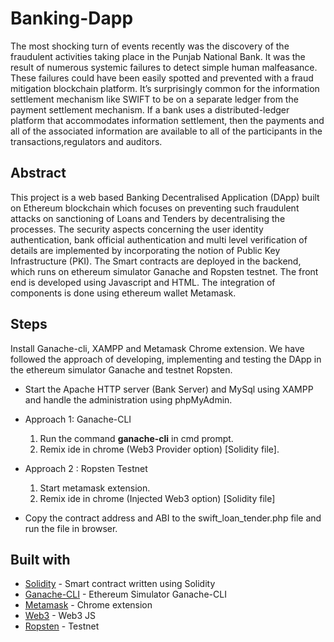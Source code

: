 # Banking-Dapp
The most shocking turn of events recently was the discovery of the fraudulent activities taking place in the Punjab National Bank. It was the result of numerous systemic failures to detect simple human malfeasance. These failures could have been easily spotted and prevented with a fraud mitigation blockchain platform. It’s surprisingly common for the information settlement mechanism like SWIFT to be on a separate ledger from the payment settlement mechanism. If a bank uses a distributed-ledger platform that accommodates information settlement, then the payments and all of the associated information are available to all of the participants in the transactions,regulators and auditors.

## Abstract
This project is a web based Banking Decentralised Application (DApp) built on Ethereum blockchain which focuses on preventing such fraudulent attacks on sanctioning of Loans and Tenders by decentralising the processes. The security aspects concerning the user identity authentication, bank official authentication and multi level verification of details are implemented by incorporating the notion of Public Key Infrastructure (PKI). The Smart contracts are deployed in the backend, which runs on ethereum simulator Ganache and Ropsten testnet. The front end is developed using Javascript and HTML. The integration of components is done using ethereum wallet Metamask.

## Steps
Install Ganache-cli, XAMPP and Metamask Chrome extension. We have followed the approach of developing, implementing and testing the DApp
in the ethereum simulator Ganache and testnet Ropsten.

* Start the Apache HTTP server (Bank Server) and MySql using XAMPP and handle the administration using phpMyAdmin.

* Approach 1: Ganache-CLI
    1. Run the command <b>ganache-cli</b> in cmd prompt.
    2. Remix ide in chrome (Web3 Provider option) [Solidity file].

* Approach 2 : Ropsten Testnet
    1. Start metamask extension.
    2. Remix ide in chrome (Injected Web3 option) [Solidity file]

* Copy the contract address and ABI to the swift_loan_tender.php file and run the file in browser.

## Built with

* [Solidity](http://solidity.readthedocs.io/en/latest/index.html) - Smart contract written using Solidity
* [Ganache-CLI](https://www.npmjs.com/package/ganache-cli) - Ethereum Simulator Ganache-CLI
* [Metamask](https://metamask.io/) - Chrome extension
* [Web3](https://web3js.readthedocs.io/en/1.0/) - Web3 JS
* [Ropsten](https://ropsten.etherscan.io/) - Testnet
